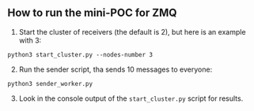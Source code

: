 ## How to run the mini-POC for ZMQ

1. Start the cluster of receivers (the default is 2), but here is an example with 3:
````
python3 start_cluster.py --nodes-number 3
````

2. Run the sender script, tha sends 10 messages to everyone:
````
python3 sender_worker.py
````

3. Look in the console output of the `start_cluster.py` script for results.